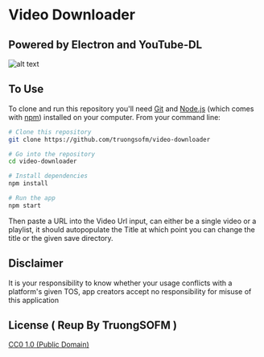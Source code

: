 # Video Downloader

## Powered by Electron and YouTube-DL

![alt text](https://user-images.githubusercontent.com/7200471/60479531-6273aa00-9c43-11e9-9b69-c250776efbc1.png)

##


## To Use

To clone and run this repository you'll need [Git](https://git-scm.com) and [Node.js](https://nodejs.org/en/download/) (which comes with [npm](http://npmjs.com)) installed on your computer. From your command line:

```bash
# Clone this repository
git clone https://github.com/truongsofm/video-downloader

# Go into the repository
cd video-downloader 

# Install dependencies
npm install

# Run the app
npm start
```

Then paste a URL into the Video Url input, can either be a single video or a playlist, it should autopopulate the Title at which point you can change the title or the given save directory.

## Disclaimer

It is your responsibility to know whether your usage conflicts with a platform's given TOS, app creators accept no responsibility for misuse of this application

## License ( Reup By TruongSOFM )

[CC0 1.0 (Public Domain)](LICENSE.md)


